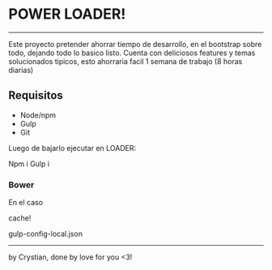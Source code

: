 # POWER LOADER!
---
Este proyecto pretender ahorrar tiempo de desarrollo, en el bootstrap sobre todo, dejando todo lo basico listo.
Cuenta con deliciosos features y temas solucionados tipicos, esto ahorraria facil 1 semana de trabajo (8 horas diarias)


## Requisitos

* Node/npm
* Gulp
* Git

Luego de bajarlo ejecutar en LOADER:

Npm i
Gulp i

### Bower

En el caso 



cache!

gulp-config-local.json

---

by Crystian, done by love for you <3!
